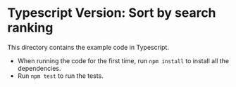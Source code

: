 # Typescript Version: Sort by search ranking

This directory contains the example code in Typescript.

* When running the code for the first time, run `npm install` to install all the dependencies.
* Run `npm test` to run the tests.
